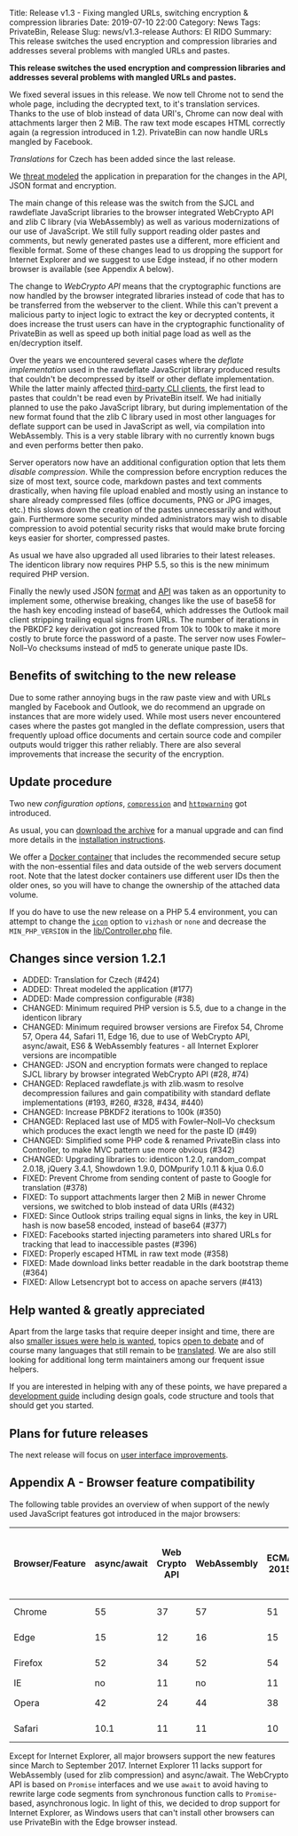 Title: Release v1.3 - Fixing mangled URLs, switching encryption & compression libraries
Date: 2019-07-10 22:00
Category: News
Tags: PrivateBin, Release
Slug: news/v1.3-release
Authors: El RIDO
Summary: This release switches the used encryption and compression libraries and addresses several problems with mangled URLs and pastes.

**This release switches the used encryption and compression libraries and addresses several problems with mangled URLs and pastes.**

We fixed several issues in this release. We now tell Chrome not to send the whole page, including the decrypted text, to it's translation services. Thanks to the use of blob instead of data URI's, Chrome can now deal with attachments larger then 2 MiB. The raw text mode escapes HTML correctly again (a regression introduced in 1.2). PrivateBin can now handle URLs mangled by Facebook.

_Translations_ for Czech has been added since the last release.

We [threat modeled](https://github.com/PrivateBin/PrivateBin/wiki/Threat-Model) the application in preparation for the changes in the API, JSON format and encryption.

The main change of this release was the switch from the SJCL and rawdeflate JavaScript libraries to the browser integrated WebCrypto API and zlib C library (via WebAssembly) as well as various modernizations of our use of JavaScript. We still fully support reading older pastes and comments, but newly generated pastes use a different, more efficient and flexible format. Some of these changes lead to us dropping the support for Internet Explorer and we suggest to use Edge instead, if no other modern browser is available (see Appendix A below).

The change to _WebCrypto API_ means that the cryptographic functions are now handled by the browser integrated libraries instead of code that has to be transferred from the webserver to the client. While this can't prevent a malicious party to inject logic to extract the key or decrypted contents, it does increase the trust users can have in the cryptographic functionality of PrivateBin as well as speed up both initial page load as well as the en/decryption itself.

Over the years we encountered several cases where the _deflate implementation_ used in the rawdeflate JavaScript library produced results that couldn't be decompressed by itself or other deflate implementation. While the latter mainly affected [third-party CLI clients](https://github.com/PrivateBin/PrivateBin/wiki/Third-party-clients), the first lead to pastes that couldn't be read even by PrivateBin itself. We had initially planned to use the pako JavaScript library, but during implementation of the new format found that the zlib C library used in most other languages for deflate support can be used in JavaScript as well, via compilation into WebAssembly. This is a very stable library with no currently known bugs and even performs better then pako.

Server operators now have an additional configuration option that lets them _disable compression_. While the compression before encryption reduces the size of most text, source code, markdown pastes and text comments drastically, when having file upload enabled and mostly using an instance to share already compressed files (office documents, PNG or JPG images, etc.) this slows down the creation of the pastes unnecessarily and without gain. Furthermore some security minded administrators may wish to disable compression to avoid potential security risks that would make brute forcing keys easier for shorter, compressed pastes.

As usual we have also upgraded all used libraries to their latest releases. The identicon library now requires PHP 5.5, so this is the new minimum required PHP version.

Finally the newly used JSON [format](https://github.com/PrivateBin/PrivateBin/wiki/Encryption-format) and [API](https://github.com/PrivateBin/PrivateBin/wiki/API) was taken as an opportunity to implement some, otherwise breaking, changes like the use of base58 for the hash key encoding instead of base64, which addresses the Outlook mail client stripping trailing equal signs from URLs. The number of iterations in the PBKDF2 key derivation got increased from 10k to 100k to make it more costly to brute force the password of a paste. The server now uses Fowler–Noll–Vo checksums instead of md5 to generate unique paste IDs.

## Benefits of switching to the new release

Due to some rather annoying bugs in the raw paste view and with URLs mangled by Facebook and Outlook, we do recommend an upgrade on instances that are more widely used. While most users never encountered cases where the pastes got mangled in the deflate compression, users that frequently upload office documents and certain source code and compiler outputs would trigger this rather reliably. There are also several improvements that increase the security of the encryption.

## Update procedure

Two new _configuration options_, [`compression`](https://github.com/PrivateBin/PrivateBin/wiki/Configuration#compression) and [`httpwarning`](https://github.com/PrivateBin/PrivateBin/wiki/Configuration#httpwarning) got introduced.

As usual, you can [download the archive](https://github.com/PrivateBin/PrivateBin/releases/latest) for a manual upgrade and can find more details in the [installation instructions](https://github.com/PrivateBin/PrivateBin/blob/master/INSTALL.md#installation).

We offer a [Docker container](https://hub.docker.com/r/privatebin/nginx-fpm-alpine/) that includes the recommended secure setup with the non-essential files and data outside of the web servers document root. Note that the latest docker containers use different user IDs then the older ones, so you will have to change the ownership of the attached data volume.

If you do have to use the new release on a PHP 5.4 environment, you can attempt to change the [`icon`](https://github.com/PrivateBin/PrivateBin/wiki/Configuration#icon) option to `vizhash` or `none` and decrease the `MIN_PHP_VERSION` in the [lib/Controller.php](https://github.com/PrivateBin/PrivateBin/blob/master/lib/Controller.php#L38) file.

## Changes since version 1.2.1

* ADDED: Translation for Czech (#424)
* ADDED: Threat modeled the application (#177)
* ADDED: Made compression configurable (#38)
* CHANGED: Minimum required PHP version is 5.5, due to a change in the identicon library
* CHANGED: Minimum required browser versions are Firefox 54, Chrome 57, Opera 44, Safari 11, Edge 16, due to use of WebCrypto API, async/await, ES6 & WebAssembly features - all Internet Explorer versions are incompatible
* CHANGED: JSON and encryption formats were changed to replace SJCL library by browser integrated WebCrypto API (#28, #74)
* CHANGED: Replaced rawdeflate.js with zlib.wasm to resolve decompression failures and gain compatibility with standard deflate implementations (#193, #260, #328, #434, #440)
* CHANGED: Increase PBKDF2 iterations to 100k (#350)
* CHANGED: Replaced last use of MD5 with Fowler–Noll–Vo checksum which produces the exact length we need for the paste ID (#49)
* CHANGED: Simplified some PHP code & renamed PrivateBin class into Controller, to make MVC pattern use more obvious (#342)
* CHANGED: Upgrading libraries to: identicon 1.2.0, random_compat 2.0.18, jQuery 3.4.1, Showdown 1.9.0, DOMpurify 1.0.11 & kjua 0.6.0
* FIXED: Prevent Chrome from sending content of paste to Google for translation (#378)
* FIXED: To support attachments larger then 2 MiB in newer Chrome versions, we switched to blob instead of data URIs (#432)
* FIXED: Since Outlook strips trailing equal signs in links, the key in URL hash is now base58 encoded, instead of base64 (#377)
* FIXED: Facebooks started injecting parameters into shared URLs for tracking that lead to inaccessible pastes (#396)
* FIXED: Properly escaped HTML in raw text mode (#358)
* FIXED: Made download links better readable in the dark bootstrap theme (#364)
* FIXED: Allow Letsencrypt bot to access on apache servers (#413)

## Help wanted & greatly appreciated

Apart from the large tasks that require deeper insight and time, there are also [smaller issues were help is wanted](https://github.com/PrivateBin/PrivateBin/issues?q=is%3Aopen+is%3Aissue+label%3A%22help+wanted%22), topics [open to debate](https://github.com/PrivateBin/PrivateBin/issues?utf8=%E2%9C%93&q=is%3Aopen+is%3Aissue+label%3A%22discuss+me%22+) and of course many languages that still remain to be [translated](https://github.com/PrivateBin/PrivateBin/wiki/Translation). We are also still looking for additional long term maintainers among our frequent issue helpers.

If you are interested in helping with any of these points, we have prepared a [development guide](https://github.com/PrivateBin/PrivateBin/wiki/Development) including design goals, code structure and tools that should get you started.

## Plans for future releases

The next release will focus on [user interface improvements](https://github.com/PrivateBin/PrivateBin/milestone/6).

## Appendix A - Browser feature compatibility

The following table provides an overview of when support of the newly used JavaScript features got introduced in the major browsers:

| Browser/Feature | async/await | Web Crypto API | WebAssembly | ECMAScript 2015 (ES6) | first version to support all features | Release date |
|-----------------|-------------|----------------|-------------|-----------------------|---------------------------------------|--------------|
| Chrome          | 55          | 37             | 57          | 51                    | 57                                    | 2017-03-09   |
| Edge            | 15          | 12             | 16          | 15                    | 16                                    | 2017-09-26   |
| Firefox         | 52          | 34             | 52          | 54                    | 54                                    | 2017-06-13   |
| IE              | no          | 11             | no          | 11                    | none                                  | none         |
| Opera           | 42          | 24             | 44          | 38                    | 44                                    | 2017-03-21   |
| Safari          | 10.1        | 11             | 11          | 10                    | 11                                    | 2017-09-19   |

Except for Internet Explorer, all major browsers support the new features since March to September 2017. Internet Explorer 11 lacks support for WebAssembly (used for zlib compression) and async/await. The WebCrypto API is based on `Promise` interfaces and we use `await` to avoid having to rewrite large code segments from synchronous function calls to `Promise`-based, asynchronous logic. In light of this, we decided to drop support for Internet Explorer, as Windows users that can't install other browsers can use PrivateBin with the Edge browser instead.
